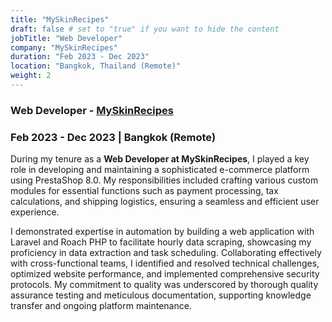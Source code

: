 ```yaml
---
title: "MySkinRecipes"
draft: false # set to "true" if you want to hide the content
jobTitle: "Web Developer"
company: "MySkinRecipes"
duration: "Feb 2023 - Dec 2023"
location: "Bangkok, Thailand (Remote)"
weight: 2
---
```


### Web Developer - [MySkinRecipes](https://www.myskinrecipes.com/shop/en/contact-us)

### Feb 2023 - Dec 2023 | Bangkok (Remote)

During my tenure as a **Web Developer at MySkinRecipes**, I played a key role in developing and maintaining a sophisticated e-commerce platform using PrestaShop 8.0. My responsibilities included crafting various custom modules for essential functions such as payment processing, tax calculations, and shipping logistics, ensuring a seamless and efficient user experience.

I demonstrated expertise in automation by building a web application with Laravel and Roach PHP to facilitate hourly data scraping, showcasing my proficiency in data extraction and task scheduling. Collaborating effectively with cross-functional teams, I identified and resolved technical challenges, optimized website performance, and implemented comprehensive security protocols. My commitment to quality was underscored by thorough quality assurance testing and meticulous documentation, supporting knowledge transfer and ongoing platform maintenance.
